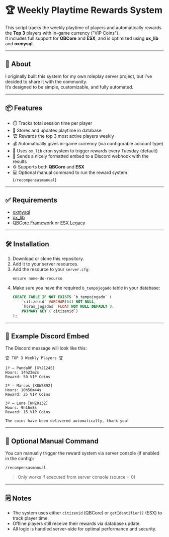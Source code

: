 # 🏆 Weekly Playtime Rewards System

This script tracks the weekly playtime of players and automatically rewards the **Top 3** players with in-game currency ("VIP Coins").  
It includes full support for **QBCore** and **ESX**, and is optimized using **ox_lib** and **oxmysql**.

---

## 🎯 About

I originally built this system for my own roleplay server project, but I've decided to share it with the community.  
It’s designed to be simple, customizable, and fully automated.

---

## 📦 Features

- ⏱️ Tracks total session time per player  
- 🧠 Stores and updates playtime in database  
- 🏆 Rewards the top 3 most active players weekly  
- 💰 Automatically gives in-game currency (via configurable account type)  
- 📆 Uses `ox_lib` cron system to trigger rewards every Tuesday (default)  
- 📡 Sends a nicely formatted embed to a Discord webhook with the results  
- ⚙️ Supports both **QBCore** and **ESX**  
- 💻 Optional manual command to run the reward system (`/recompensasmanual`)  

---

## ✅ Requirements

- [oxmysql](https://github.com/overextended/oxmysql)  
- [ox_lib](https://github.com/overextended/ox_lib)  
- [QBCore Framework](https://github.com/qbcore-framework/qb-core) or [ESX Legacy](https://github.com/esx-framework/esx_core)

---

## 🛠️ Installation

1. Download or clone this repository.
2. Add it to your server resources.
3. Add the resource to your `server.cfg`:
   ```
   ensure nome-do-recurso
   ```
4. Make sure you have the required `b_tempojogado` table in your database:
   ```sql
   CREATE TABLE IF NOT EXISTS `b_tempojogado` (
       `citizenid` VARCHAR(64) NOT NULL,
       `horas_jogadas` FLOAT NOT NULL DEFAULT 0,
       PRIMARY KEY (`citizenid`)
   );
   ```

---

## 💬 Example Discord Embed

The Discord message will look like this:

```
🏆 TOP 3 Weekly Players 🏆

1º — PandaRP [XYJ1245]
Hours: 14h23m2s
Reward: 50 VIP Coins

2º — Marcos [X8WS892]
Hours: 10h50m44s
Reward: 25 VIP Coins

3º — Luna [WNZ0132]
Hours: 9h16m8s
Reward: 15 VIP Coins

The coins have been delivered automatically, thank you!
```

---

## 🔁 Optional Manual Command

You can manually trigger the reward system via server console (if enabled in the config):

```
/recompensasmanual
```

> Only works if executed from server console (source = 0)

---

## 🗒️ Notes

- The system uses either `citizenid` (QBCore) or `getIdentifier()` (ESX) to track player time.
- Offline players still receive their rewards via database update.
- All logic is handled server-side for optimal performance and security.
